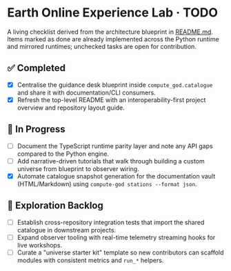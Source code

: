# Earth Online Experience Lab · TODO

A living checklist derived from the architecture blueprint in [README.md](../README.md).  Items marked as done are already implemented across the Python runtime and mirrored runtimes; unchecked tasks are open for contribution.

## ✅ Completed
- [x] Centralise the guidance desk blueprint inside `compute_god.catalogue` and share it with documentation/CLI consumers.
- [x] Refresh the top-level README with an interoperability-first project overview and repository layout guide.

## 🚧 In Progress
- [ ] Document the TypeScript runtime parity layer and note any API gaps compared to the Python engine.
- [ ] Add narrative-driven tutorials that walk through building a custom universe from blueprint to observer wiring.
- [x] Automate catalogue snapshot generation for the documentation vault (HTML/Markdown) using `compute-god stations --format json`.

## 🧭 Exploration Backlog
- [ ] Establish cross-repository integration tests that import the shared catalogue in downstream projects.
- [ ] Expand observer tooling with real-time telemetry streaming hooks for live workshops.
- [ ] Curate a "universe starter kit" template so new contributors can scaffold modules with consistent metrics and `run_*` helpers.
